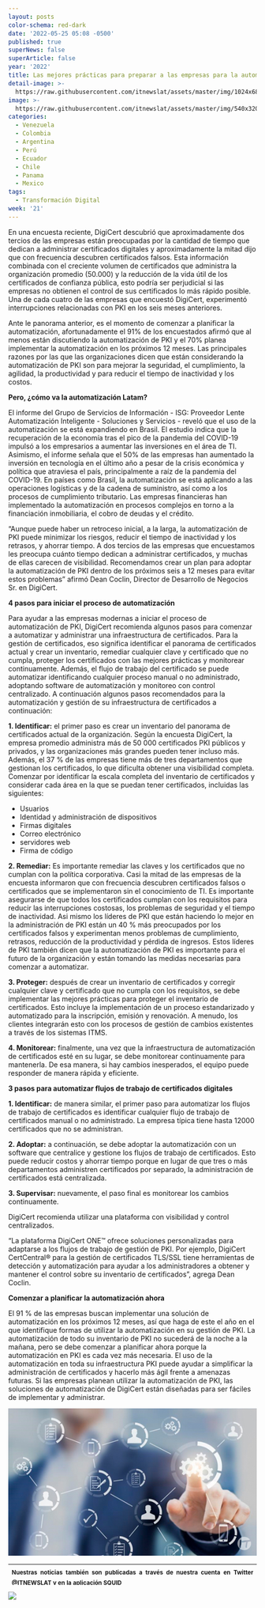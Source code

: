 ```yaml
---
layout: posts
color-schema: red-dark
date: '2022-05-25 05:08 -0500'
published: true
superNews: false
superArticle: false
year: '2022'
title: Las mejores prácticas para preparar a las empresas para la automatización
detail-image: >-
  https://raw.githubusercontent.com/itnewslat/assets/master/img/1024x680/analisis-tecnologico-g.jpg
image: >-
  https://raw.githubusercontent.com/itnewslat/assets/master/img/540x320/analisis-tecnologico-p.jpg
categories:
  - Venezuela
  - Colombia
  - Argentina
  - Perú
  - Ecuador
  - Chile
  - Panama
  - Mexico
tags:
  - Transformación Digital
week: '21'
---
```

En una encuesta reciente, DigiCert descubrió que aproximadamente dos tercios de las empresas están preocupadas por la cantidad de tiempo que dedican a administrar certificados digitales y aproximadamente la mitad dijo que con frecuencia descubren certificados falsos. Esta información combinada con el creciente volumen de certificados que administra la organización promedio (50.000) y la reducción de la vida útil de los certificados de confianza pública, esto podría ser perjudicial si las empresas no obtienen el control de sus certificados lo más rápido posible. Una de cada cuatro de las empresas que encuestó DigiCert, experimentó interrupciones relacionadas con PKI en los seis meses anteriores.

Ante le panorama anterior, es el momento de comenzar a planificar la automatización, afortunadamente el 91% de los encuestados afirmó que al menos están discutiendo la automatización de PKI y el 70% planea implementar la automatización en los próximos 12 meses. Las principales razones por las que las organizaciones dicen que están considerando la automatización de PKI son para mejorar la seguridad, el cumplimiento, la agilidad, la productividad y para reducir el tiempo de inactividad y los costos.

**Pero, ¿cómo va la automatización Latam?**

El informe del Grupo de Servicios de Información - ISG: Proveedor Lente Automatización Inteligente - Soluciones y Servicios - reveló que el uso de la automatización se está expandiendo en Brasil. El estudio indica que la recuperación de la economía tras el pico de la pandemia del COVID-19 impulsó a los empresarios a aumentar las inversiones en el área de TI. Asimismo, el informe señala que el 50% de las empresas han aumentado la inversión en tecnología en el último año a pesar de la crisis económica y política que atraviesa el país, principalmente a raíz de la pandemia del COVID-19. En países como Brasil, la automatización se está aplicando a las operaciones logísticas y de la cadena de suministro, así como a los procesos de cumplimiento tributario. Las empresas financieras han implementado la automatización en procesos complejos en torno a la financiación inmobiliaria, el cobro de deudas y el crédito.

“Aunque puede haber un retroceso inicial, a la larga, la automatización de PKI puede minimizar los riesgos, reducir el tiempo de inactividad y los retrasos, y ahorrar tiempo. A dos tercios de las empresas que encuestamos les preocupa cuánto tiempo dedican a administrar certificados, y muchas de ellas carecen de visibilidad. Recomendamos crear un plan para adoptar la automatización de PKI dentro de los próximos seis a 12 meses para evitar estos problemas” afirmó Dean Coclin, Director de Desarrollo de Negocios Sr. en DigiCert.

**4 pasos para iniciar el proceso de automatización**

Para ayudar a las empresas modernas a iniciar el proceso de automatización de PKI, DigiCert recomienda algunos pasos para comenzar a automatizar y administrar una infraestructura de certificados. Para la gestión de certificados, eso significa identificar el panorama de certificados actual y crear un inventario, remediar cualquier clave y certificado que no cumpla, proteger los certificados con las mejores prácticas y monitorear continuamente. Además, el flujo de trabajo del certificado se puede automatizar identificando cualquier proceso manual o no administrado, adoptando software de automatización y monitoreo con control centralizado. A continuación algunos pasos recomendados para la automatización y gestión de su infraestructura de certificados a continuación:

**1. Identificar:** el primer paso es crear un inventario del panorama de certificados actual de la organización. Según la encuesta DigiCert, la empresa promedio administra más de 50 000 certificados PKI públicos y privados, y las organizaciones más grandes pueden tener incluso más. Además, el 37 % de las empresas tiene más de tres departamentos que gestionan los certificados, lo que dificulta obtener una visibilidad completa. Comenzar por identificar la escala completa del inventario de certificados y considerar cada área en la que se puedan tener certificados, incluidas las siguientes:

- Usuarios
- Identidad y administración de dispositivos
- Firmas digitales
- Correo electrónico
- servidores web
- Firma de código

**2. Remediar:** Es importante remediar las claves y los certificados que no cumplan con la política corporativa. Casi la mitad de las empresas de la encuesta informaron que con frecuencia descubren certificados falsos o certificados que se implementaron sin el conocimiento de TI. Es importante asegurarse de que todos los certificados cumplan con los requisitos para reducir las interrupciones costosas, los problemas de seguridad y el tiempo de inactividad. Asi mismo los líderes de PKI que están haciendo lo mejor en la administración de PKI están un 40 % más preocupados por los certificados falsos y experimentan menos problemas de cumplimiento, retrasos, reducción de la productividad y pérdida de ingresos. Estos líderes de PKI también dicen que la automatización de PKI es importante para el futuro de la organización y están tomando las medidas necesarias para comenzar a automatizar.

**3. Proteger:** después de crear un inventario de certificados y corregir cualquier clave y certificado que no cumpla con los requisitos, se debe implementar las mejores prácticas para proteger el inventario de certificados. Esto incluye la implementación de un proceso estandarizado y automatizado para la inscripción, emisión y renovación. A menudo, los clientes integrarán esto con los procesos de gestión de cambios existentes a través de los sistemas ITMS.

**4. Monitorear:** finalmente, una vez que la infraestructura de automatización de certificados esté en su lugar, se debe monitorear continuamente para mantenerla. De esa manera, si hay cambios inesperados, el equipo puede responder de manera rápida y eficiente.

**3 pasos para automatizar flujos de trabajo de certificados digitales**

**1. Identificar:** de manera similar, el primer paso para automatizar los flujos de trabajo de certificados es identificar cualquier flujo de trabajo de certificados manual o no administrado. La empresa típica tiene hasta 12000 certificados que no se administran.

**2. Adoptar:** a continuación, se debe adoptar la automatización con un software que centralice y gestione los flujos de trabajo de certificados. Esto puede reducir costos y ahorrar tiempo porque en lugar de que tres o más departamentos administren certificados por separado, la administración de certificados está centralizada.

**3. Supervisar:** nuevamente, el paso final es monitorear los cambios continuamente.

DigiCert recomienda utilizar una plataforma con visibilidad y control centralizados.

“La plataforma DigiCert ONE™ ofrece soluciones personalizadas para adaptarse a los flujos de trabajo de gestión de PKI. Por ejemplo, DigiCert CertCentral® para la gestión de certificados TLS/SSL tiene herramientas de detección y automatización para ayudar a los administradores a obtener y mantener el control sobre su inventario de certificados”, agrega Dean Coclin.

**Comenzar a planificar la automatización ahora**

El 91 % de las empresas buscan implementar una solución de automatización en los próximos 12 meses, así que haga de este el año en el que identifique formas de utilizar la automatización en su gestión de PKI. La automatización de todo su inventario de PKI no sucederá de la noche a la mañana, pero se debe comenzar a planificar ahora porque la automatización en PKI es cada vez más necesaria. El uso de la automatización en toda su infraestructura PKI puede ayudar a simplificar la administración de certificados y hacerlo más ágil frente a amenazas futuras. Si las empresas planean utilizar la automatización de PKI, las soluciones de automatización de DigiCert están diseñadas para ser fáciles de implementar y administrar.

![](https://raw.githubusercontent.com/itnewslat/assets/master/img/540x320/analisis-tecnologico-p.jpg)

<table style="height: 42px;" width="569">
<tbody>
<tr>
<td style="text-align: justify;"><sub><strong>Nuestras noticias también son publicadas a través de nuestra cuenta en Twitter <a href="https://twitter.com/itnewslat?lang=es">@ITNEWSLAT</a> y en la aplicación <a href="https://squidapp.co/en/">SQUID</a></strong></sub></td>
</tr>
</tbody>
</table>

<img src="https://tracker.metricool.com/c3po.jpg?hash=56f88a41e39ab42c063cc51676587a04"/>
